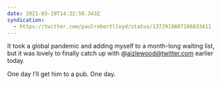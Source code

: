```yaml
---
date: 2021-03-19T14:32:50.343Z
syndication:
  - https://twitter.com/paulrobertlloyd/status/1372919887186833411
---
```


It took a global pandemic and adding myself to a month-long waiting list, but it was lovely to finally catch up with @aizlewood@twitter.com earlier today.

One day I’ll get him to a pub. One day.
